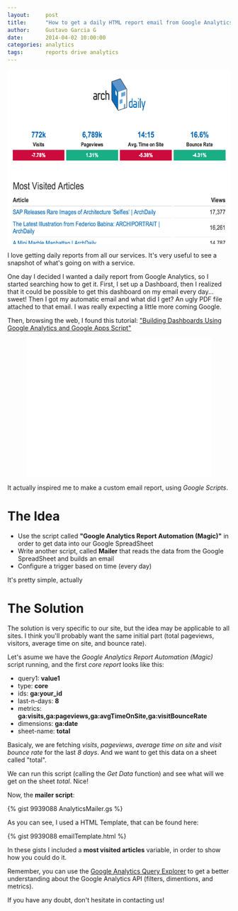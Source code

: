 ```yaml
---
layout:     post
title:      "How to get a daily HTML report email from Google Analytics"
author:     Gustavo Garcia G
date:       2014-04-02 10:00:00
categories: analytics
tags:       reports drive analytics
---
```


<img class="center" src="/images/dailyreport.png" width="619px" height="393px"/>

I love getting daily reports from all our services. It's very useful to see a snapshot of what's going on with a service. 

One day I decided I wanted a daily report from Google Analytics, so I started searching how to get it. First, I set up a Dashboard, then I realized that it could be possible to get this dashboard on my email every day... sweet! Then I got my automatic email and what did I get? An ugly PDF file attached to that email. I was really expecting a little more coming Google.

Then, browsing the web, I found this tutorial: ["Building Dashboards Using Google Analytics and Google Apps Script"][dashboards]

<iframe style="text-align:center;margin:auto;display:block;" width="420" height="315" src="//www.youtube.com/embed/rL4N3qFyycg" frameborder="0" allowfullscreen></iframe>

It actually inspired me to make a custom email report, using *Google Scripts*.

The Idea
========

- Use the script called **"Google Analytics Report Automation (Magic)"** in order to get data into our Google SpreadSheet
- Write another script, called **Mailer** that reads the data from the Google SpreadSheet and builds an email
- Configure a trigger based on time (every day)

It's pretty simple, actually

The Solution
============

The solution is very specific to our site, but the idea may be applicable to all sites. I think you'll probably want the same initial part (total pageviews, visitors, average time on site, and bounce rate).

Let's asume we have the *Google Analytics Report Automation (Magic)* script running, and the first *core report* looks like this:

- query1:      **value1**
- type:        **core**
- ids:         **ga:your_id** 
- last-n-days: **8**
- metrics:     **ga:visits,ga:pageviews,ga:avgTimeOnSite,ga:visitBounceRate**
- dimensions:  **ga:date**
- sheet-name:  **total**

Basicaly, we are fetching *visits*, *pageviews*, *average time on site* and *visit bounce rate* for the last *8 days*. And we want to get this data on a sheet called "total".

We can run this script (calling the *Get Data* function) and see what will we get on the sheet *total*. Nice!

Now, the **mailer script**:

{% gist 9939088 AnalyticsMailer.gs %}

As you can see, I used a HTML Template, that can be found here:

{% gist 9939088 emailTemplate.html %}

In these gists I included a **most visited articles** variable, in order to show how you could do it.

Remember, you can use the [Google Analytics Query Explorer][query_explorer] to get a better understanding about the Google Analytics API (filters, dimentions, and metrics). 

If you have any doubt, don't hesitate in contacting us!

[dashboards]: http://analytics.blogspot.com/2012/08/automate-google-analytics-reporting.html
[query_explorer]: http://ga-dev-tools.appspot.com/explorer/